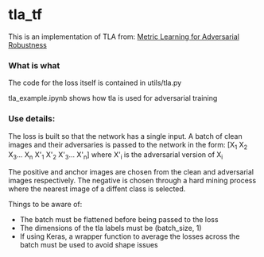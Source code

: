 # tla_tf



This is an implementation of TLA from:
    [Metric Learning for Adversarial Robustness](https://arxiv.org/pdf/1909.00900.pdf)

### What is what

The code for the loss itself is contained in utils/tla.py

tla_example.ipynb shows how tla is used for adversarial training

### Use details:

The loss is built so that the network has a single input. A batch of clean images and their adversaries is passed to the network in the form:
    [X<sub>1</sub>  X<sub>2</sub>  X<sub>3</sub>...  X<sub>n</sub>  X'<sub>1</sub> X'<sub>2</sub> X'<sub>3</sub>... X'<sub>n</sub>] where X'<sub>i</sub> is the adversarial version of X<sub>i</sub>

The positive and anchor images are chosen from the clean and adversarial images respectively. The negative is chosen through a hard mining process where the nearest image of a diffent class is selected.

Things to be aware of:
- The batch must be flattened before being passed to the loss
- The dimensions of the tla labels must be (batch_size, 1)
- If using Keras, a wrapper function to average the losses across the batch must be used to avoid shape issues
